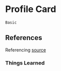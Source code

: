 # Profile Card

    Basic

## References

Referencing [source](https://www.youtube.com/watch?v=rBx8i5uwi9I&list=WL&index=11)

### Things Learned
